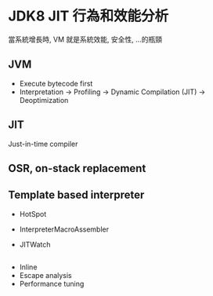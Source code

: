 # JDK8 JIT 行為和效能分析

當系統增長時, VM 就是系統效能, 安全性, ...的瓶頸

## JVM

- Execute bytecode first
- Interpretation -> Profiling -> Dynamic Compilation (JIT) -> Deoptimization

## JIT

Just-in-time compiler

## OSR, on-stack replacement

## Template based interpreter

- HotSpot
- InterpreterMacroAssembler

- JITWatch

##

- Inline
- Escape analysis
- Performance tuning
